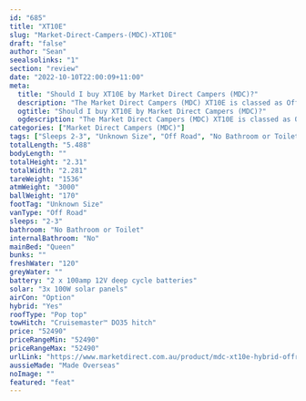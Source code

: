 ```yaml
---
id: "685"
title: "XT10E"
slug: "Market-Direct-Campers-(MDC)-XT10E"
draft: "false"
author: "Sean"
seealsolinks: "1"
section: "review"
date: "2022-10-10T22:00:09+11:00"
meta:
  title: "Should I buy XT10E by Market Direct Campers (MDC)?"
  description: "The Market Direct Campers (MDC) XT10E is classed as Off Road, and sleeps 2-3 people. It is Made Overseas and comes in at Unknown Size. It generally has No Bathroom or Toilet."
  ogtitle: "Should I buy XT10E by Market Direct Campers (MDC)?"
  ogdescription: "The Market Direct Campers (MDC) XT10E is classed as Off Road, and sleeps 2-3 people. It is Made Overseas and comes in at Unknown Size. It generally has No Bathroom or Toilet."
categories: ["Market Direct Campers (MDC)"]
tags: ["Sleeps 2-3", "Unknown Size", "Off Road", "No Bathroom or Toilet", "Pop top", "50 - 60k"]
totalLength: "5.488"
bodyLength: ""
totalHeight: "2.31"
totalWidth: "2.281"
tareWeight: "1536"
atmWeight: "3000"
ballWeight: "170"
footTag: "Unknown Size"
vanType: "Off Road"
sleeps: "2-3"
bathroom: "No Bathroom or Toilet"
internalBathroom: "No"
mainBed: "Queen"
bunks: ""
freshWater: "120"
greyWater: ""
battery: "2 x 100amp 12V deep cycle batteries"
solar: "3x 100W solar panels"
airCon: "Option"
hybrid: "Yes"
roofType: "Pop top"
towHitch: "Cruisemaster™ DO35 hitch"
price: "52490"
priceRangeMin: "52490"
priceRangeMax: "52490"
urlLink: "https://www.marketdirect.com.au/product/mdc-xt10e-hybrid-offroad-caravan/"
aussieMade: "Made Overseas"
noImage: ""
featured: "feat"
---
```

